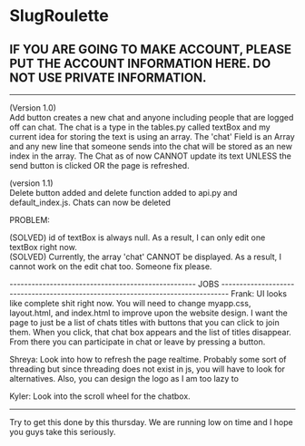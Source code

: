 # SlugRoulette

IF YOU ARE GOING TO MAKE ACCOUNT, PLEASE PUT THE ACCOUNT INFORMATION HERE. DO NOT USE PRIVATE INFORMATION.
-----------------------------------------------------------------------------------------------------------------------------------------
 
-----------------------------------------------------------------------------------------------------------------------------------------
(Version 1.0)                                                                                                                             
  Add button creates a new chat and anyone including people that are logged off can chat. The chat is a type in the tables.py called textBox and my current idea for storing the text is using an array. The 'chat' Field is an Array and any new line that someone sends into the chat will be stored as an new index in the array. The Chat as of now CANNOT update its text UNLESS the send button is clicked OR the page is refreshed. 
  
(version 1.1)                                                                                                                             
  Delete button added and delete function added to api.py and default_index.js. Chats can now be deleted

PROBLEM:

  (SOLVED) id of textBox is always null. As a result, I can only edit one textBox right now.                                               
  (SOLVED) Currently, the array 'chat' CANNOT be displayed. As a result, I cannot work on the edit chat too. Someone fix please. 
  
--------------------------------------------------- JOBS --------------------------------------------------------------------------------
  Frank: UI looks like complete shit right now. You will need to change myapp.css, layout.html, and index.html to improve upon the website design. I want the page to just be a list of chats titles with buttons that you can click to join them. When you click, that chat box appears and the list of titles disappear. From there you can participate in chat or leave by pressing a button. 
  
  Shreya: Look into how to refresh the page realtime. Probably some sort of threading but since threading does not exist in js, you will have to look for alternatives. Also, you can design the logo as I am too lazy to
  
  Kyler: Look into the scroll wheel for the chatbox. 
  
-----------------------------------------------------------------------------------------------------------------------------------------
Try to get this done by this thursday. We are running low on time and I hope you guys take this seriously.
